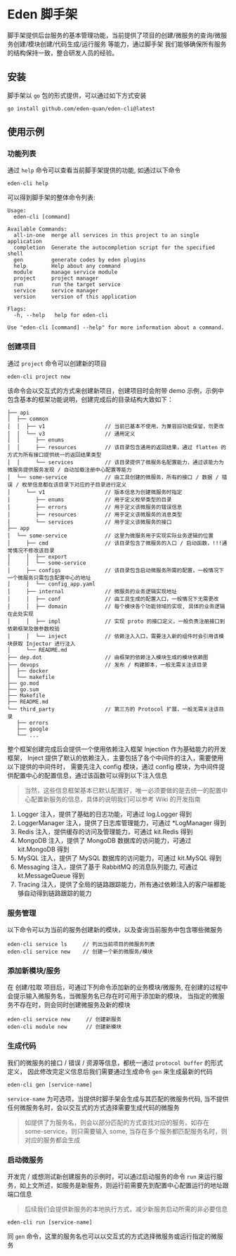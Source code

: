 # Eden 脚手架

脚手架提供后台服务的基本管理功能，当前提供了项目的创建/微服务的查询/微服务创建/模块创建/代码生成/运行服务 等能力，通过脚手架
我们能够确保所有服务的结构保持一致，整合研发人员的经验。

## 安装

脚手架以 `go` 包的形式提供，可以通过如下方式安装

```shell
go install github.com/eden-quan/eden-cli@latest
```

## 使用示例

### 功能列表

通过 `help` 命令可以查看当前脚手架提供的功能, 如通过以下命令

```shell
eden-cli help
````

可以得到脚手架的整体命令列表:

```shell
Usage:
  eden-cli [command]

Available Commands:
  all-in-one  merge all services in this project to an single application
  completion  Generate the autocompletion script for the specified shell
  gen         generate codes by eden plugins
  help        Help about any command
  module      manage service module
  project     project manager
  run         run the target service
  service     service manager
  version     version of this application

Flags:
  -h, --help   help for eden-cli

Use "eden-cli [command] --help" for more information about a command.
```

### 创建项目

通过 `project` 命令可以创建新的项目

```shell
eden-cli project new
```

该命令会以交互式的方式来创建新项目，创建项目时会附带 demo 示例，示例中包含基本的框架功能说明，创建完成后的目录结构大致如下：

```
├── api
│  ├── common
│  │  ├── v1                   // 当前已基本不使用，为兼容旧功能保留，勿更改
│  │  └── v3                   // 通用定义
│  │     ├── enums
│  │     ├── resources         // 该目录包含通用的返回结果，通过 flatten 的方式为所有接口提供统一的返回结果类型
│  │     └── services          // 该目录提供了微服务名配置能力，通过该能力为微服务提供服务发现 / 自动加载注册中心配置等能力
│  └── some-service            // 由工具创建的微服务，所有的接口 / 数据 / 错误 / 枚举信息都在该目录下对应的子目录进行定义
│     └── v1                   // 版本信息为创建微服务时指定
│        ├── enums             // 用于定义枚举类型的目录
│        ├── errors            // 用于定义该微服务的错误信息
│        ├── resources         // 用于定义该微服务的消息类型
│        └── services          // 用于定义该微服务的接口
├── app
│  └── some-service            // 这里为微服务用于实现实际业务逻辑的位置
│     ├── cmd                  // 该目录包含了微服务的入口 / 启动函数，!!!通常情况不修改该目录
│     │  ├── export
│     │  └── some-service
│     ├── configs              // 该目录包含启动微服务所需的配置，一般情况下一个微服务只需包含配置中心的地址
│     │  └── config_app.yaml
│     ├── internal             // 微服务的业务逻辑实现地址
│     │  ├── conf              // 由工具生成的配置入口，一般情况下无需更改
│     │  ├── domain            // 每个模块各个功能领域的实现, 具体的业务逻辑在此处实现
│     │  ├── impl              // 实现 proto 的接口定义，一般负责注册接口到依赖框架及做参数校验
│     │  └── inject            // 依赖注入入口，需要注入新的组件时会引用该模块获取 Injector 进行注入
│     └── README.md
├── dep.dot                    // 由框架的依赖注入模块生成的模块依赖图
├── devops                     // 发布 / 构建脚本，一般无需关注该目录
│  ├── docker
│  └── makefile 
├── go.mod
├── go.sum
├── Makefile
├── README.md
└── third_party                // 第三方的 Protocol 扩展，一般无需关注该目录
   ├── errors
   ├── google
   └── ...
```

整个框架创建完成后会提供一个使用依赖注入框架 Injection 作为基础能力的开发框架，
Inject 提供了默认的依赖注入，主要包括了各个中间件的注入，需要使用以下提供的中间件时，
需要先注入 config 模块，通过 config 模块，为中间件提供配置中心的配置信息，通过该函数可以得到以下注入信息

> 当然，这些信息框架基本已默认配置好，唯一必须要做的是去统一的配置中心配置新服务的信息，具体的说明我们可以参考 Wiki 的开发指南

1. Logger 注入，提供了基础的日志功能，可通过 log.Logger 得到
2. LoggerManager 注入，提供了日志库管理能力，可通过 *LogManager 得到
3. Redis 注入，提供缓存的访问及管理能力，可通过 kit.Redis 得到
4. MongoDB 注入，提供了 MongoDB 数据库的访问能力，可通过 kit.MongoDB 得到
5. MySQL 注入，提供了 MySQL 数据库的访问能力，可通过 kit.MySQL 得到
6. Messaging 注入，提供了基于 RabbitMQ 的消息队列能力, 可通过 kt.MessageQueue 得到
7. Tracing 注入，提供了全局的链路跟踪能力，所有通过依赖注入的客户端都能够自动得到链路跟踪的能力


### 服务管理

以下命令可以为当前的服务创建新的模块，以及查询当前服务中包含哪些微服务

```shell
eden-cli service ls     // 列出当前项目的微服务列表
eden-cli service new    // 创建一个新的微服务/模块
```
### 添加新模块/服务
在 创建/拉取 项目后，可通过下列命令添加新的业务模块/微服务, 在创建的过程中会提示输入微服务名，当微服务名已存在时可用于添加新的模块，
当指定的微服务不存在时，则会同时创建微服务及新的模块

```shell
eden-cli service new     // 创建新服务
eden-cli module new      // 创建新模块
```

### 生成代码

我们的微服务的接口 / 错误 / 资源等信息，都统一通过 `protocol buffer` 的形式定义，
因此修改完定义信息后我们需要通过生成命令 `gen` 来生成最新的代码

```shell
eden-cli gen [service-name]
```

`service-name` 为可选项，当提供时脚手架会生成与其匹配的微服务代码, 当不提供任何微服务名时，会以交互式的方式选择需要生成代码的微服务

> 如提供了为服务名，则会以部分匹配的方式查找对应的服务，如存在 some-service，则只需要输入 some,
> 当存在多个服务都匹配服务名时，则对应的服务都会生成

### 启动微服务

开发完 / 或想测试新创建服务的示例时，可以通过启动服务的命令 `run` 来运行服务，如上文所述，如服务是新服务，则运行前需要先到配置中心配置运行的地址跟端口信息

> 后续我们会提供新服务的本地执行方式，减少新服务启动所需的非必要信息

```shell
eden-cli run [service-name]
```

同 `gen` 命令，这里的服务名也可以以交互式的方式选择微服务或运行指定的微服务
